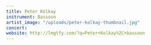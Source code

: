 ```yaml
---
title: Peter Kolkay
instrument: Bassoon
artist_image: "/uploads/peter-kolkay-thumbnail.jpg"
concert: 
website: http://lmgtfy.com/?q=Peter+Kolkay%2C+bassoon
---
```


